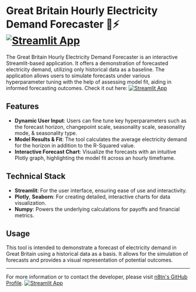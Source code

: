 # Great Britain Hourly Electricity Demand Forecaster 🔋⚡[![Streamlit App](https://static.streamlit.io/badges/streamlit_badge_black_white.svg)](https://electricity-demand-forecaster.streamlit.app/)

The Great Britain Hourly Electricity Demand Forecaster is an interactive Streamlit-based application. It offers a demonstration of forecasted electricity demand, utilizing only historical data as a baseline. The application allows users to simulate forecasts under various hyperparameter tuning with the help of assessing model fit, aiding in informed forecasting outcomes. Check it out here: [![Streamlit App](https://static.streamlit.io/badges/streamlit_badge_black_white.svg)](https://electricity-demand-forecaster.streamlit.app/)

## Features

- **Dynamic User Input**: Users can fine tune key hyperparameters such as the forecast horizon, changepoint scale, seasonality scale, seasonality mode, & seasonality type.
- **Model Results & Fit**: The tool calculates the average electricity demand for the horizon in addition to the R-Squared value.
- **Interactive Forecast Chart**: Visualize the forecasts with an intuitive Plotly graph, highlighting the model fit across an hourly timeframe.

## Technical Stack

- **Streamlit**: For the user interface, ensuring ease of use and interactivity.
- **Plotly**, **Seaborn**: For creating detailed, interactive charts for data visualization.
- **Numpy**: Powers the underlying calculations for payoffs and financial metrics.

## Usage

This tool is intended to demonstrate a forecast of electricity demand in Great Britain using a historical data as a basis. It allows for the simulation of forecasts and provides a visual representation of potential outcomes.

---

For more information or to contact the developer, please visit [n8tn's GitHub Profile](https://github.com/n8tn). [![Streamlit App](https://static.streamlit.io/badges/streamlit_badge_black_white.svg)](https://electricity-demand-forecaster.streamlit.app/)




